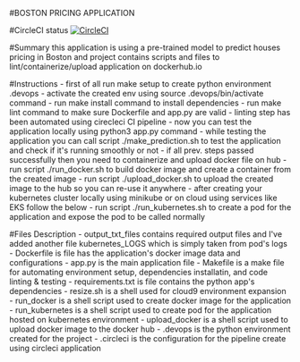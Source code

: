#BOSTON PRICING APPLICATION 

#CircleCI status
[![CircleCI](https://circleci.com/gh/sherifhmdy/BostonHousesPricing/tree/master.svg?style=svg)](https://circleci.com/gh/sherifhmdy/BostonHousesPricing/tree/master)


#Summary
    this application is using a pre-trained model to predict houses pricing in Boston
    and project contains scripts and files to lint/containerize/upload application on dockerhub.io

#Instructions
    - first of all run make setup to create python environment .devops
    - activate the created env using source .devops/bin/activate command
    - run make install command to install dependencies
    - run make lint command to make sure Dockerfile and app.py are valid
    - linting step has been automated using cirecleci CI pipeline
    - now you can test the application locally using python3 app.py command
    - while testing the application you can call script ./make_prediction.sh to test the application and check if it's running smoothly or not
    - if all prev. steps passed successfully then you need to containerize and upload docker file on hub
        - run script ./run_docker.sh to build docker image and create a container from the created image
        - run script ./upload_docker.sh to upload the created image to the hub so you can re-use it anywhere
    - after creating your kubernetes cluster locally using minikube or on cloud using services like EKS follow the below
    - run script ./run_kubernetes.sh to create a pod for the application and expose the pod to be called normally
    
#Files Description
    - output_txt_files contains required output files and I've added another file kubernetes_LOGS which
    is simply taken from pod's logs
    - Dockerfile is file has the application's docker image data and configurations
    - app.py is the main application file
    - Makefile is a make file for automating environment setup, dependencies installatin, and code linting & testing
    - requirements.txt is file contains the python app's dependencies
    - resize.sh is a shell used for cloud9 environment expansion
    - run_docker is a shell script used to create docker image for the application
    - run_kubernetes is a shell script used to create pod for the application hosted on kubernetes environment
    - upload_docker is a shell script used to upload docker image to the docker hub 
    - .devops is the python environment created for the project
    - .circleci is the configuration for the pipeline create using circleci application
